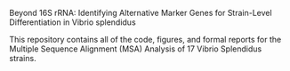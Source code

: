 Beyond 16S rRNA: Identifying Alternative Marker Genes for Strain-Level Differentiation in Vibrio splendidus

This repository contains all of the code, figures, and formal reports for the Multiple Sequence Alignment (MSA) Analysis of 17 Vibrio Splendidus strains. 
